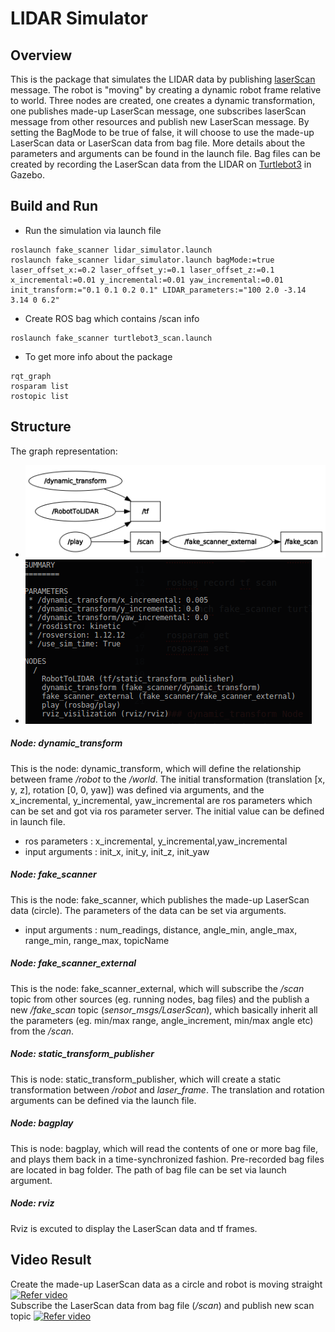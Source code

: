 # LIDAR Simulator


## Overview
This is the package that simulates the LIDAR data by publishing [laserScan](http://docs.ros.org/melodic/api/sensor_msgs/html/msg/LaserScan.html) message. The robot is "moving" by creating a dynamic robot frame relative to world. Three nodes are created, one creates a dynamic transformation, one publishes made-up LaserScan message, one subscribes laserScan message from other resources and publish new LaserScan message.  By setting the BagMode to be true of false, it will choose to use the made-up LaserScan data or LaserScan data from bag file. More details about the parameters and arguments can be found in the launch file. Bag files can be created by recording the LaserScan data from the LIDAR on [Turtlebot3](http://emanual.robotis.com/docs/en/platform/turtlebot3/overview/) in Gazebo.


## Build and Run
- Run the simulation via launch file
```
roslaunch fake_scanner lidar_simulator.launch
roslaunch fake_scanner lidar_simulator.launch bagMode:=true laser_offset_x:=0.2 laser_offset_y:=0.1 laser_offset_z:=0.1 x_incremental:=0.01 y_incremental:=0.01 yaw_incremental:=0.01 init_transform:="0.1 0.1 0.2 0.1" LIDAR_parameters:="100 2.0 -3.14 3.14 0 6.2"
```
- Create ROS bag which contains /scan info

```
roslaunch fake_scanner turtlebot3_scan.launch
```
- To get more info about the package
```
rqt_graph
rosparam list
rostopic list
```
## Structure
The graph representation:
- ![rqt](https://github.com/zzjkf2009/Fake_LIDAR_Simulator/blob/devel/image/rqt_graph.png)
- ![summary](https://github.com/zzjkf2009/Fake_LIDAR_Simulator/blob/devel/image/Summary.png)

##### Node: dynamic_transform
This is the node: dynamic_transform, which will define the relationship between frame */robot* to the */world*. The initial transformation (translation [x, y, z], rotation [0, 0, yaw]) was defined via arguments, and the x_incremental, y_incremental, yaw_incremental are ros parameters which can be set and got via ros parameter server. The initial value can be defined in launch file.
- ros parameters : x_incremental, y_incremental,yaw_incremental
- input arguments : init_x, init_y, init_z, init_yaw

##### Node: fake_scanner
This is the node: fake_scanner, which publishes the made-up LaserScan data (circle). The parameters of the data can be set via arguments.
- input arguments : num_readings, distance, angle_min, angle_max, range_min, range_max, topicName

##### Node: fake_scanner_external
This is the node: fake_scanner_external, which will subscribe the */scan* topic from other sources (eg. running nodes, bag files) and the publish a new */fake_scan* topic (*sensor_msgs/LaserScan*), which basically inherit all the parameters (eg. min/max range, angle_increment, min/max angle etc) from the */scan*.
##### Node: static_transform_publisher
This is node: static_transform_publisher, which will create a static transformation between */robot* and *laser_frame*. The translation and rotation arguments can be defined via the launch file.
##### Node: bagplay
This is node: bagplay, which will read the contents of one or more bag file, and plays them back in a time-synchronized fashion.  Pre-recorded bag files are located in bag folder. The path of bag file can be set via launch argument.
##### Node: rviz
Rviz is excuted to display the LaserScan data and tf frames.

## Video Result
Create the made-up LaserScan data as a circle and robot is moving straight
[![Refer video](https://img.youtube.com/vi/JdwR-_Dt6RA/0.jpg)](https://youtu.be/JdwR-_Dt6RA) \
Subscribe the LaserScan data from bag file (*/scan*) and publish new scan topic
 [![Refer video](https://img.youtube.com/vi/tNV9SA3vey8/0.jpg)](https://youtu.be/tNV9SA3vey8)
